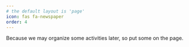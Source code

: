 ```yaml
---
# the default layout is 'page'
icon: fas fa-newspaper
order: 4
---
```


Because we may organize some activities later, so put some on the page.
